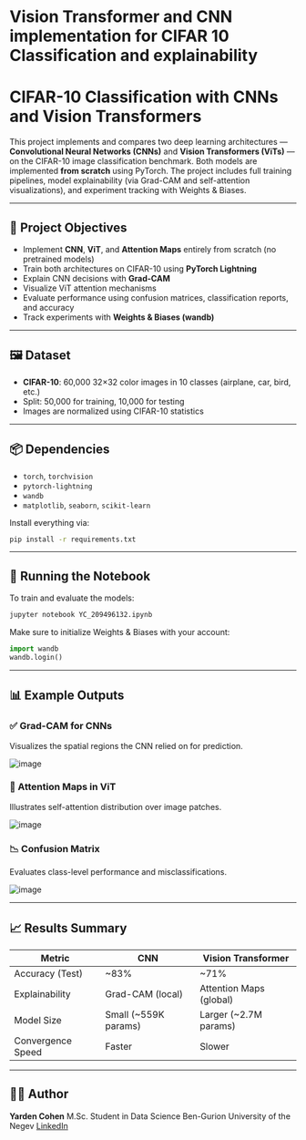 # Vision Transformer and CNN implementation for CIFAR 10 Classification and explainability

# CIFAR-10 Classification with CNNs and Vision Transformers

This project implements and compares two deep learning architectures — **Convolutional Neural Networks (CNNs)** and **Vision Transformers (ViTs)** — on the CIFAR-10 image classification benchmark. Both models are implemented **from scratch** using PyTorch. The project includes full training pipelines, model explainability (via Grad-CAM and self-attention visualizations), and experiment tracking with Weights & Biases.

---

## 🧠 Project Objectives

* Implement **CNN**, **ViT**, and **Attention Maps** entirely from scratch (no pretrained models)
* Train both architectures on CIFAR-10 using **PyTorch Lightning**
* Explain CNN decisions with **Grad-CAM**
* Visualize ViT attention mechanisms
* Evaluate performance using confusion matrices, classification reports, and accuracy
* Track experiments with **Weights & Biases (wandb)**

---

## 🖼 Dataset

* **CIFAR-10**: 60,000 32×32 color images in 10 classes (airplane, car, bird, etc.)
* Split: 50,000 for training, 10,000 for testing
* Images are normalized using CIFAR-10 statistics

---

## 📦 Dependencies

* `torch`, `torchvision`
* `pytorch-lightning`
* `wandb`
* `matplotlib`, `seaborn`, `scikit-learn`

Install everything via:

```bash
pip install -r requirements.txt
```

---

## 🚀 Running the Notebook

To train and evaluate the models:

```bash
jupyter notebook YC_209496132.ipynb
```

Make sure to initialize Weights & Biases with your account:

```python
import wandb
wandb.login()
```

---

## 📊 Example Outputs

### ✅ Grad-CAM for CNNs

Visualizes the spatial regions the CNN relied on for prediction.

![image](https://github.com/user-attachments/assets/74ea9790-8045-43e8-8a1b-8f75444233b3)

### 🧭 Attention Maps in ViT

Illustrates self-attention distribution over image patches.

![image](https://github.com/user-attachments/assets/1992c7aa-b42a-4e60-84c3-c734ad951cda)


### 📉 Confusion Matrix

Evaluates class-level performance and misclassifications.

![image](https://github.com/user-attachments/assets/8c2e0c8f-1843-49e1-9385-4c6c792bd7d2)


---

## 📈 Results Summary

| Metric            | CNN                   | Vision Transformer      |
| ----------------- | --------------------- | ----------------------- |
| Accuracy (Test)   | \~83%                 | \~71%                   |
| Explainability    | Grad-CAM (local)      | Attention Maps (global) |
| Model Size        | Small (\~559K params) | Larger (\~2.7M params)  |
| Convergence Speed | Faster                | Slower                  |

---

## 🧑‍💻 Author

**Yarden Cohen**
M.Sc. Student in Data Science
Ben-Gurion University of the Negev
[LinkedIn](https://www.linkedin.com/in/yarden-cohen)


